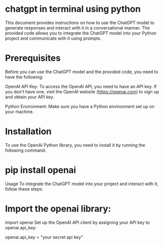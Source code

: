 # chatgpt in terminal using python
This document provides instructions on how to use the ChatGPT model to generate responses and interact with it in a conversational manner. The provided code allows you to integrate the ChatGPT model into your Python project and communicate with it using prompts.

# Prerequisites
Before you can use the ChatGPT model and the provided code, you need to have the following:

OpenAI API Key: To access the OpenAI API, you need to have an API key. If you don't have one, visit the OpenAI website (https://openai.com) to sign up and obtain your API key.

Python Environment: Make sure you have a Python environment set up on your machine.

# Installation
To use the OpenAI Python library, you need to install it by running the following command:

# pip install openai
Usage
To integrate the ChatGPT model into your project and interact with it, follow these steps:

# Import the openai library:

import openai
Set up the OpenAI API client by assigning your API key to openai.api_key:

openai.api_key = "your secret api key"
